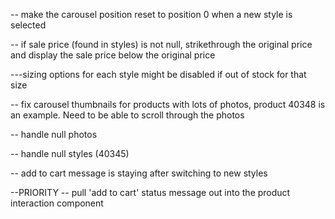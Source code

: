 -- make the carousel position reset to position 0 when a new style is selected

-- if sale price (found in styles) is not null, strikethrough the original price and display the sale price below the original price

---sizing options for each style might be disabled if out of stock for that size

-- fix carousel thumbnails for products with lots of photos, product 40348 is an example. Need to be able to scroll through the photos

-- handle null photos

-- handle null styles (40345)

-- add to cart message is staying after switching to new styles

--PRIORITY -- pull 'add to cart' status message out into the product interaction component